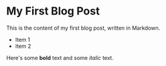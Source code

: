 # My First Blog Post

This is the content of my first blog post, written in Markdown.

- Item 1
- Item 2

Here's some **bold** text and some *italic* text.
